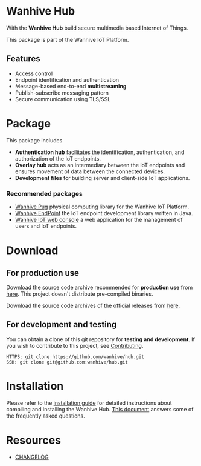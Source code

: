 # Wanhive Hub

With the **Wanhive Hub** build secure multimedia based Internet of Things.

This package is part of the Wanhive IoT Platform.

## Features

* Access control
* Endpoint identification and authentication
* Message-based end-to-end **multistreaming**
* Publish-subscribe messaging pattern
* Secure communication using TLS/SSL

# Package

This package includes

* **Authentication hub** facilitates the identification, authentication, and authorization of the IoT endpoints.
* **Overlay hub** acts as an intermediary between the IoT endpoints and ensures movement of data between the connected devices.
* **Development files** for building server and client-side IoT applications.

### Recommended packages

* [Wanhive Pug](https://github.com/wanhive/pug) physical computing library for the Wanhive IoT Platform.
* [Wanhive EndPoint](https://github.com/wanhive/endpoint.java) the IoT endpoint development library written in Java.
* [Wanhive IoT web console](https://github.com/wanhive/webconsole) a web application for the management of users and IoT endpoints.

# Download

## For production use

Download the source code archive recommended for **production use** from [here](https://www.wanhive.com/products/). This project doesn't distribute pre-compiled binaries.

Download the source code archives of the official releases from [here](https://github.com/wanhive/hub/tags).

## For development and testing

You can obtain a clone of this git repository for **testing and development**. If you wish to contribute to this project, see [Contributing](CONTRIBUTING.md).

```
HTTPS: git clone https://github.com/wanhive/hub.git
SSH: git clone git@github.com:wanhive/hub.git
```

# Installation

Please refer to the [installation guide](INSTALL.md) for detailed instructions about compiling and installing the Wanhive Hub. [This document](HOWTO-faq.md) answers some of the frequently asked questions.

# Resources

* [CHANGELOG](ChangeLog.md)

